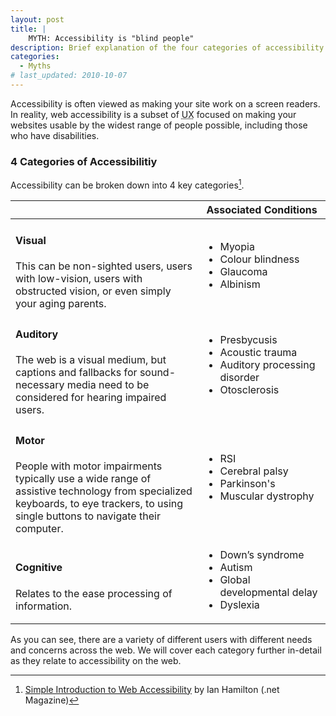 ```yaml
---
layout: post
title: |
    MYTH: Accessibility is "blind people"
description: Brief explanation of the four categories of accessibility
categories:
  - Myths
# last_updated: 2010-10-07
---
```


Accessibility is often viewed as making your site work on a screen readers. In reality, web accessibility is a subset of <abbr title="User Experience">UX</abbr> focused on making your websites usable by the widest range of people possible, including those who have disabilities.

### 4 Categories of Accessibilitiy
Accessibility can be broken down into 4 key categories[^fn1].

[^fn1]: [Simple Introduction to Web Accessibility](http://www.netmagazine.com/features/simple-introduction-web-accessibility) by Ian Hamilton (.net Magazine)

<table class="table table-striped table-bordered">
  <thead>
    <tr>
        <th>&nbsp;</th>
        <th>Associated&nbsp;Conditions</th>
    </tr>
  </thead>
  <tbody>
    <tr>
        <td>
          <h4>Visual</h4>
          This can be non-sighted users, users with low-vision, users with obstructed vision, or even simply your aging parents.</td>
        <td>
          <ul>
            <li>Myopia</li>
            <li>Colour blindness</li>
            <li>Glaucoma</li>
            <li>Albinism</li>
          </ul>
        </td>
    </tr>
    <tr>
        <td>
          <h4>Auditory</h4>
          The web is a visual medium, but captions and fallbacks for sound-necessary media need to be considered for hearing impaired users.</td>
        <td>
          <ul>
            <li>Presbycusis</li>
            <li>Acoustic trauma</li>
            <li>Auditory processing disorder</li>
            <li>Otosclerosis</li>
          </ul>
        </td>
    </tr>
    <tr>
        <td>
          <h4>Motor</h4>
          People with motor impairments typically use a wide range of assistive technology from specialized keyboards, to eye trackers, to using single buttons to navigate their computer.</td>
        <td>
          <ul>
            <li>RSI</li>
            <li>Cerebral palsy</li>
            <li>Parkinson's</li>
            <li>Muscular dystrophy</li>
          </ul>
        </td>
    </tr>
    <tr>
        <td>
          <h4>Cognitive</h4>
          Relates to the ease processing of information.</td>
        <td>
          <ul>
            <li>Down’s syndrome</li>
            <li>Autism</li>
            <li>Global developmental delay</li>
            <li>Dyslexia</li>
          </ul>
        </td>
    </tr>
  </tbody>
</table>

As you can see, there are a variety of different users with different needs and concerns across the web. We will cover each category further in-detail as they relate to accessibility on the web.

